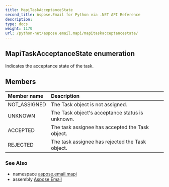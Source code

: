 ```yaml
---
title: MapiTaskAcceptanceState
second_title: Aspose.Email for Python via .NET API Reference
description: 
type: docs
weight: 1170
url: /python-net/aspose.email.mapi/mapitaskacceptancestate/
---
```


## MapiTaskAcceptanceState enumeration

Indicates the acceptance state of the task.

## Members
| Member name | Description |
| :- | :- |
|NOT_ASSIGNED|The Task object is not assigned.|
|UNKNOWN|The Task object's acceptance status is unknown.|
|ACCEPTED|The task assignee has accepted the Task object.|
|REJECTED|The task assignee has rejected the Task object.|

### See Also

* namespace [aspose.email.mapi](/email/python-net/aspose.email.mapi/)
* assembly [Aspose.Email](/email/python-net/)

